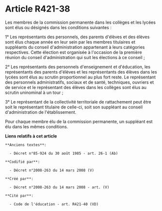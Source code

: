 # Article R421-38

Les membres de la commission permanente dans les collèges et les lycées sont élus ou désignés dans les conditions suivantes :

1° Les représentants des personnels, des parents d'élèves et des élèves sont élus chaque année en leur sein par les membres
titulaires et suppléants du conseil d'administration appartenant à leurs catégories respectives. Cette élection est organisée
à l'occasion de la première réunion du conseil d'administration qui suit les élections à ce conseil ;

2° Les représentants des personnels d'enseignement et d'éducation, les représentants des parents d'élèves et les
représentants des élèves dans les lycées sont élus au scrutin proportionnel au plus fort reste. Le représentant des
personnels administratifs, sociaux et de santé, techniques, ouvriers et de service et le représentant des élèves dans les
collèges sont élus au scrutin uninominal à un tour ;

3° Le représentant de la collectivité territoriale de rattachement peut être soit le représentant titulaire de celle-ci, soit
son suppléant au conseil d'administration de l'établissement.

Pour chaque membre élu de la commission permanente, un suppléant est élu dans les mêmes conditions.

**Liens relatifs à cet article**

	**Anciens textes**:

	  - Décret n°85-924 du 30 août 1985 - art. 26-1 (Ab)

	**Codifié par**:

	  - Décret n°2008-263 du 14 mars 2008 (V)

	**Créé par**:

	  - Décret n°2008-263 du 14 mars 2008 - art. (V)

	**Cité par**:

	  - Code de l'éducation - art. R421-40 (VD)
